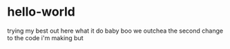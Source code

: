 # hello-world
trying my best out here
what it do baby boo
we outchea
<break>
the second change to the code i'm making but 

